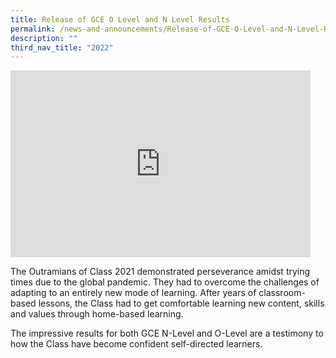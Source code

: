 ```yaml
---
title: Release of GCE O Level and N Level Results
permalink: /news-and-announcements/Release-of-GCE-O-Level-and-N-Level-Results/
description: ""
third_nav_title: "2022"
---
```


<iframe allowfullscreen="true" height="299" width="480" frameborder="0" src="https://docs.google.com/presentation/d/e/2PACX-1vSv9UPGyycweEcbVc4ok_rXLWP7r8H1UrLNgVbEzCI5d5WE8WX2CaplKUIbkENrez7_ysSSqQZBNWIE/embed?start=false&amp;loop=false&amp;delayms=3000"></iframe>

The Outramians of Class 2021 demonstrated perseverance amidst trying times due to the global pandemic. They had to overcome the challenges of adapting to an entirely new mode of learning. After years of classroom-based lessons, the Class had to get comfortable learning new content, skills and values through home-based learning.

The impressive results for both GCE N-Level and O-Level are a testimony to how the Class have become confident self-directed learners.